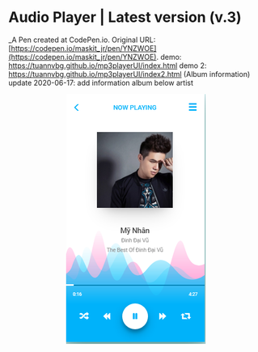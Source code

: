 # Audio Player | Latest version (v.3)
 _A Pen created at CodePen.io. Original URL: [https://codepen.io/maskit_jr/pen/YNZWOE](https://codepen.io/maskit_jr/pen/YNZWOE).
demo: 
 https://tuannvbg.github.io/mp3playerUI/index.html
 demo 2: https://tuannvbg.github.io/mp3playerUI/index2.html (Album information)
update 2020-06-17: add information album below artist
<center><img src="https://github.com/tuannvbg/mp3playerUI/blob/master/MP3PlayerUIAlbum.PNG?raw=true" align="center"/></center>
